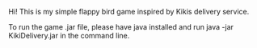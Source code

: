 Hi! This is my simple flappy bird game inspired by Kikis delivery service.

To run the game .jar file, please have java installed and run
java -jar KikiDelivery.jar
in the command line.